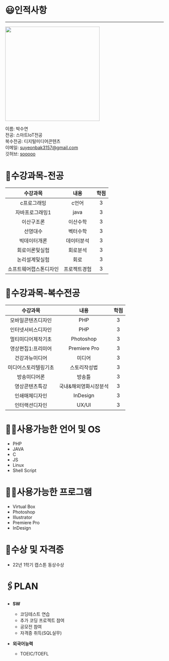 # 😃인적사항   
***

<image src = suyeon.jpg height=300 width=300>  

  
  이름: 박수연   
  전공: 스마트IoT전공   
  복수전공: 디지털미디어콘텐츠   
  이메일: suyeonbak3157@gmail.com    
  깃허브: [sooooo](https://github.com/suyeonbak/github)
  
# 📑수강과목-전공     
  
  |**수강과목**|**내용**|**학점**|      
  |:---:|:---:|:---:|      
  |c프로그래밍|c언어|3|       
  |자바프로그래밍1|java|3|    
  |이산구조론|이산수학|3|    
  |선영대수|벡터수학|3|    
  |빅데이터개론|데이터분석|3|     
  |회로이론및실험|회로분석|3|    
  |논리설계및실험|회로|3|    
  |소프트웨어캡스톤디자인|프로젝트경험|3|     
 
    
# 📖수강과목-복수전공
  
  |**수강과목**|**내용**|**학점**|    
  |:---:|:---:|:---:|
  |모바일콘텐츠디자인|PHP|3|
  |인터넷서비스디자인|PHP|3|
  |멀티미디어제작기초|Photoshop|3|  
  |영상편집1:프리미어|Premiere Pro|3|
  |건강과뉴미디어|미디어|3|
  |미디어스토리텔링기초|스토리작성법|3|
  |방송미디어론|방송틀|3|
  |영상콘텐츠특강|국내&해외영화시장분석|3|
  |인쇄매체디자인|InDesign|3|
  |인터랙션디자인|UX/UI|3|
  
  
  
  
# 👩‍💻사용가능한 언어 및 OS

  - PHP
  - JAVA   
  - C   
  - JS   
  - Linux
  - Shell Script
  
# 👩‍💻사용가능한 프로그램

  - Virtual Box
  - Photoshop
  - Illustrator
  - Premiere Pro 
  - InDesign
  
# 🏅수상 및 자격증
     
  - 22년 1학기 캡스톤 동상수상   
  
  
# 🖇PLAN
  
 - **SW**    
    - 코딩테스트 연습     
    - 추가 코딩 프로젝트 참여    
    - 공모전 참여
    - 자격증 취득(SQL실무)
  
 - **외국어능력**        
    - TOEIC/TOEFL  

  

